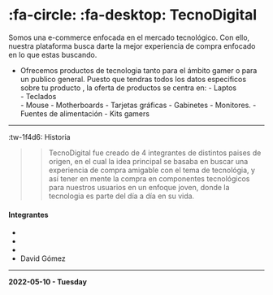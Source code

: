 #  :fa-circle: :fa-desktop:  TecnoDigital 
Somos una e-commerce enfocada en el mercado tecnológico. Con ello, nuestra plataforma busca darte la mejor experiencia de compra enfocado en lo que estas buscando.  


- Ofrecemos productos de tecnologia tanto para el ámbito gamer o para un publico general. Puesto que tendras todos los datos especificos sobre tu producto , la oferta de productos se centra en: 
				- Laptos   
				- Teclados  
				- Mouse
				- Motherboards
				- Tarjetas gráficas
				- Gabinetes
				- Monitores.
				- Fuentes de alimentación
				- Kits gamers




------------
 :tw-1f4d6:  Historia
 
>> TecnoDigital fue creado de 4 integrantes de distintos paises de origen, en el cual la idea principal  se basaba en buscar una experiencia de compra amigable con el tema de tecnológia, y así tener en mente la compra en componentes tecnológicos para nuestros usuarios en un enfoque joven, donde la tecnologia es parte del día a día en su vida.


#### Integrantes
- 
- 
- 
- David Gómez

------------

**2022-05-10 - Tuesday**

